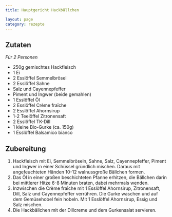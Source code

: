 ```yaml
---
title: Hauptgericht Hackbällchen

layout: page
category: rezepte
---
```


Zutaten
-------
*Für 2 Personen*

- 250g gemischtes Hackfleisch
- 1 Ei
- 2 Esslöffel Semmelbrösel
- 2 Esslöffel Sahne
- Salz und Cayennepfeffer
- Piment und Ingwer (beide gemahlen)
- 1 Esslöffel Öl
- 2 Esslöffel Crème fraîche
- 2 Esslöffel Ahornsirup
- 1-2 Teelöffel Zitronensaft
- 2 Esslöffel TK-Dill
- 1 kleine Bio-Gurke (ca. 150g)
- 1 Esslöffel Balsamico bianco

Zubereitung
-----------
1. Hackfleisch mit Ei, Semmelbröseln, Sahne, Salz, Cayennepfeffer, Piment und Ingwer in einer Schüssel gründlich mischen. Daraus mit angefeuchteten Händen 10-12 walnussgroße Bällchen formen.
2. Das Öl in einer großen beschichteten Pfanne erhitzen, die Bällchen darin bei mittlerer Hitze 6-8 Minuten braten, dabei mehrmals wenden.
3. Inzwischen die Crème fraîche mit 1 Esslöffel Ahornsirup, Zitronensaft, Dill, Salz und Cayennepfeffer verrühren. Die Gurke waschen und auf dem Gemüsehobel fein hobeln. Mit 1 Esslöffel Ahornsirup, Essig und Salz mischen.
4. Die Hackbällchen mit der Dillcreme und dem Gurkensalat servieren.
